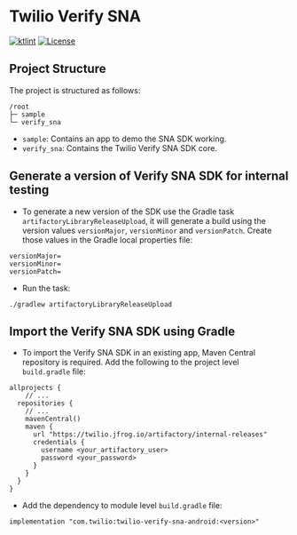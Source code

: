 # Twilio Verify SNA

[![ktlint](https://img.shields.io/badge/code%20style-%E2%9D%A4-FF4081.svg)](https://ktlint.github.io/)
[![License](https://img.shields.io/badge/License-Apache%202-blue.svg?logo=law)](https://github.com/twilio/twilio-verify-android/blob/main/LICENSE)

## Project Structure
The project is structured as follows:
```
/root
├─ sample
└─ verify_sna
```
- `sample`: Contains an app to demo the SNA SDK working.
- `verify_sna`: Contains the Twilio Verify SNA SDK core.

## Generate a version of Verify SNA SDK for internal testing
- To generate a new version of the SDK use the Gradle task `artifactoryLibraryReleaseUpload`, it will generate a build using the version values `versionMajor`, `versionMinor` and `versionPatch`. Create those values in the Gradle local properties file:
```
versionMajor=
versionMinor=
versionPatch=
```
- Run the task:
```
./gradlew artifactoryLibraryReleaseUpload 
```

## Import the Verify SNA SDK using Gradle
- To import the Verify SNA SDK in an existing app, Maven Central repository is required. Add the following to the project level `build.gradle` file:
```
allprojects {
    // ...
  repositories {
    // ...
    mavenCentral()
    maven {
      url "https://twilio.jfrog.io/artifactory/internal-releases"
      credentials {
        username <your_artifactory_user>
        password <your_password>
      }
    }
  }
}
```
- Add the dependency to module level `build.gradle` file:
```
implementation "com.twilio:twilio-verify-sna-android:<version>"
```
